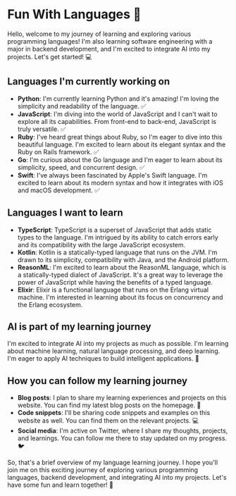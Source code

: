 # Fun With Languages 🚀

Hello, welcome to my journey of learning and exploring various programming languages! I'm also learning software engineering with a major in backend development, and I'm excited to integrate AI into my projects. Let's get started! 💻

## Languages I'm currently working on

- **Python**: I'm currently learning Python and it's amazing! I'm loving the simplicity and readability of the language. ✅
- **JavaScript**: I'm diving into the world of JavaScript and I can't wait to explore all its capabilities. From front-end to back-end, JavaScript is truly versatile. ✅
- **Ruby**: I've heard great things about Ruby, so I'm eager to dive into this beautiful language. I'm excited to learn about its elegant syntax and the Ruby on Rails framework. ✅
- **Go**: I'm curious about the Go language and I'm eager to learn about its simplicity, speed, and concurrent design. ✅
- **Swift**: I've always been fascinated by Apple's Swift language. I'm excited to learn about its modern syntax and how it integrates with iOS and macOS development. ✅

## Languages I want to learn

- **TypeScript**: TypeScript is a superset of JavaScript that adds static types to the language. I'm intrigued by its ability to catch errors early and its compatibility with the large JavaScript ecosystem.
- **Kotlin**: Kotlin is a statically-typed language that runs on the JVM. I'm drawn to its simplicity, compatibility with Java, and the Android platform.
- **ReasonML**: I'm excited to learn about the ReasonML language, which is a statically-typed dialect of JavaScript. It's a great way to leverage the power of JavaScript while having the benefits of a typed language.
- **Elixir**: Elixir is a functional language that runs on the Erlang virtual machine. I'm interested in learning about its focus on concurrency and the Erlang ecosystem.

## AI is part of my learning journey

I'm excited to integrate AI into my projects as much as possible. I'm learning about machine learning, natural language processing, and deep learning. I'm eager to apply AI techniques to build intelligent applications. 🤖

## How you can follow my learning journey

- **Blog posts**: I plan to share my learning experiences and projects on this website. You can find my latest blog posts on the homepage. 📝
- **Code snippets**: I'll be sharing code snippets and examples on this website as well. You can find them on the relevant projects. 💻
- **Social media**: I'm active on Twitter, where I share my thoughts, projects, and learnings. You can follow me there to stay updated on my progress. 🐦

So, that's a brief overview of my language learning journey. I hope you'll join me on this exciting journey of exploring various programming languages, backend development, and integrating AI into my projects. Let's have some fun and learn together! 🎉
